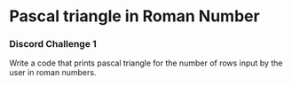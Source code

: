 # Pascal triangle in Roman Number
### Discord Challenge 1

Write a code that prints pascal triangle for the number of rows input by the user in roman numbers.

